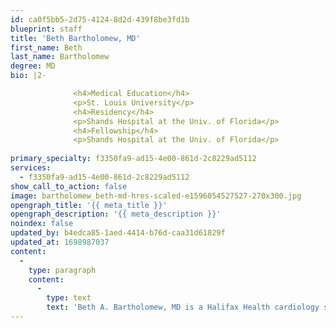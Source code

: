 ```yaml
---
id: ca0f5bb5-2d75-4124-8d2d-439f8be3fd1b
blueprint: staff
title: 'Beth Bartholomew, MD'
first_name: Beth
last_name: Bartholomew
degree: MD
bio: |2-

              <h4>Medical Education</h4>
              <p>St. Louis University</p>
              <h4>Residency</h4>
              <p>Shands Hospital at the Univ. of Florida</p>
              <h4>Fellowship</h4>
              <p>Shands Hospital at the Univ. of Florida</p>
          
primary_specialty: f3350fa9-ad15-4e00-861d-2c8229ad5112
services:
  - f3350fa9-ad15-4e00-861d-2c8229ad5112
show_call_to_action: false
image: bartholomew_beth-md-hres-scaled-e1596054527527-270x300.jpg
opengraph_title: '{{ meta_title }}'
opengraph_description: '{{ meta_description }}'
noindex: false
updated_by: b4edca85-1aed-4414-b76d-caa31d61829f
updated_at: 1698987037
content:
  -
    type: paragraph
    content:
      -
        type: text
        text: 'Beth A. Bartholomew, MD is a Halifax Health cardiology specialist providing heart care services in Daytona Beach and Port Orange.'
---
```

